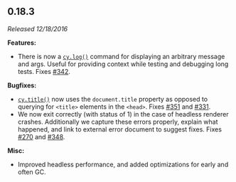 ## 0.18.3

*Released 12/18/2016*

**Features:**

- There is now a [`cy.log()`](/api/commands/log) command for displaying an arbitrary message and args. Useful for providing context while testing and debugging long tests. Fixes [#342](https://github.com/cypress-io/cypress/issues/342).

**Bugfixes:**

- [`cy.title()`](/api/commands/title) now uses the `document.title` property as opposed to querying for `<title>` elements in the `<head>`. Fixes [#351](https://github.com/cypress-io/cypress/issues/351) and [#331](https://github.com/cypress-io/cypress/issues/331).
- We now exit correctly (with status of 1) in the case of headless renderer crashes. Additionally we capture these errors properly, explain what happened, and link to external error document to suggest fixes. Fixes [#270](https://github.com/cypress-io/cypress/issues/270) and [#348](https://github.com/cypress-io/cypress/issues/348).

**Misc:**

- Improved headless performance, and added optimizations for early and often GC.


